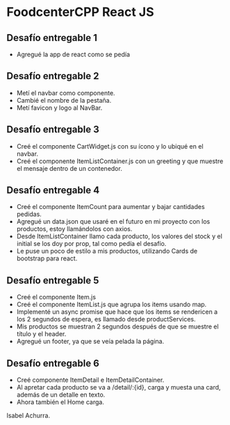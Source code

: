 # FoodcenterCPP React JS

## Desafío entregable 1

- Agregué la app de react como se pedía

## Desafío entregable 2

- Metí el navbar como componente.
- Cambié el nombre de la pestaña.
- Metí favicon y logo al NavBar.

## Desafío entregable 3

- Creé el componente CartWidget.js con su ícono y lo ubiqué en el navbar.
- Creé el componente ItemListContainer.js con un greeting y que muestre el mensaje dentro de un contenedor.

## Desafío entregable 4

- Creé el componente ItemCount para aumentar y bajar cantidades pedidas.
- Agregué un data.json que usaré en el futuro en mi proyecto con los productos, estoy llamándolos con axios.
- Desde ItemListContainer llamo cada producto, los valores del stock y el initial se los doy por prop, tal como pedía el desafío.
- Le puse un poco de estilo a mis productos, utilizando Cards de bootstrap para react.

## Desafío entregable 5

- Creé el componente Item.js
- Creé el componente ItemList.js que agrupa los items usando map.
- Implementé un async promise que hace que los items se rendericen a los 2 segundos de espera, es llamado desde productServices.
- Mis productos se muestran 2 segundos después de que se muestre el título y el header.
- Agregué un footer, ya que se veía pelada la página.

## Desafío entregable 6

- Creé componente ItemDetail e ItemDetailContainer.
- Al apretar cada producto se va a /detail/:{id}, carga y muesta una card, además de un detalle en texto.
- Ahora también el Home carga.

Isabel Achurra.

<!-- # Getting Started with Create React App

This project was bootstrapped with [Create React App](https://github.com/facebook/create-react-app).

## Available Scripts

In the project directory, you can run:

### `npm start`

Runs the app in the development mode.\
Open [http://localhost:3000](http://localhost:3000) to view it in your browser.

The page will reload when you make changes.\
You may also see any lint errors in the console.

### `npm test`

Launches the test runner in the interactive watch mode.\
See the section about [running tests](https://facebook.github.io/create-react-app/docs/running-tests) for more information.

### `npm run build`

Builds the app for production to the `build` folder.\
It correctly bundles React in production mode and optimizes the build for the best performance.

The build is minified and the filenames include the hashes.\
Your app is ready to be deployed!

See the section about [deployment](https://facebook.github.io/create-react-app/docs/deployment) for more information.

### `npm run eject`

**Note: this is a one-way operation. Once you `eject`, you can't go back!**

If you aren't satisfied with the build tool and configuration choices, you can `eject` at any time. This command will remove the single build dependency from your project.

Instead, it will copy all the configuration files and the transitive dependencies (webpack, Babel, ESLint, etc) right into your project so you have full control over them. All of the commands except `eject` will still work, but they will point to the copied scripts so you can tweak them. At this point you're on your own.

You don't have to ever use `eject`. The curated feature set is suitable for small and middle deployments, and you shouldn't feel obligated to use this feature. However we understand that this tool wouldn't be useful if you couldn't customize it when you are ready for it.

## Learn More

You can learn more in the [Create React App documentation](https://facebook.github.io/create-react-app/docs/getting-started).

To learn React, check out the [React documentation](https://reactjs.org/).

### Code Splitting

This section has moved here: [https://facebook.github.io/create-react-app/docs/code-splitting](https://facebook.github.io/create-react-app/docs/code-splitting)

### Analyzing the Bundle Size

This section has moved here: [https://facebook.github.io/create-react-app/docs/analyzing-the-bundle-size](https://facebook.github.io/create-react-app/docs/analyzing-the-bundle-size)

### Making a Progressive Web App

This section has moved here: [https://facebook.github.io/create-react-app/docs/making-a-progressive-web-app](https://facebook.github.io/create-react-app/docs/making-a-progressive-web-app)

### Advanced Configuration

This section has moved here: [https://facebook.github.io/create-react-app/docs/advanced-configuration](https://facebook.github.io/create-react-app/docs/advanced-configuration)

### Deployment

This section has moved here: [https://facebook.github.io/create-react-app/docs/deployment](https://facebook.github.io/create-react-app/docs/deployment)

### `npm run build` fails to minify

This section has moved here: [https://facebook.github.io/create-react-app/docs/troubleshooting#npm-run-build-fails-to-minify](https://facebook.github.io/create-react-app/docs/troubleshooting#npm-run-build-fails-to-minify) -->
